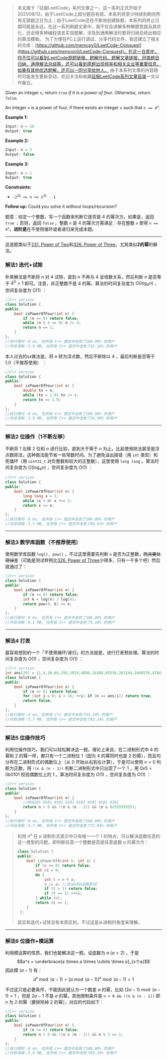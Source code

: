 > 本文属于「征服LeetCode」系列文章之一，这一系列正式开始于2021/08/12。由于LeetCode上部分题目有锁，本系列将至少持续到刷完所有无锁题之日为止；由于LeetCode还在不断地创建新题，本系列的终止日期可能是永远。在这一系列刷题文章中，我不仅会讲解多种解题思路及其优化，还会用多种编程语言实现题解，涉及到通用解法时更将归纳总结出相应的算法模板。
> <b></b>
> 为了方便在PC上运行调试、分享代码文件，我还建立了相关的仓库：[https://github.com/memcpy0/LeetCode-Conquest](https://github.com/memcpy0/LeetCode-Conquest)。在这一仓库中，你不仅可以看到LeetCode原题链接、题解代码、题解文章链接、同类题目归纳、通用解法总结等，还可以看到原题出现频率和相关企业等重要信息。如果有其他优选题解，还可以一同分享给他人。
> <b></b>
> 由于本系列文章的内容随时可能发生更新变动，欢迎关注和收藏[征服LeetCode系列文章目录](https://memcpy0.blog.csdn.net/article/details/119656559)一文以作备忘。


<p>Given an integer <code>n</code>, return <em><code>true</code> if it is a power of four. Otherwise, return <code>false</code></em>.</p>

<p>An integer <code>n</code> is a power of four, if there exists an integer <code>x</code> such that <code>n == 4<sup>x</sup></code>.</p>

 
<p><strong>Example 1:</strong></p>

```cpp
Input: n = 16
Output: true 
```
<p><strong>Example 2:</strong></p>

```cpp
Input: n = 5
Output: false 
```
<p><strong>Example 3:</strong></p>

```cpp
Input: n = 1
Output: true 
```

<p><strong>Constraints:</strong></p>

<ul>
	<li><code>-2<sup>31</sup> &lt;= n &lt;= 2<sup>31</sup> - 1</code></li>
</ul>
 
<strong>Follow up:</strong> Could you solve it without loops/recursion?

题意：给定一个整数，写一个函数来判断它是否是 4 的幂次方。如果是，返回 <code>true</code> ；否则，返回 <code>false</code> 。整数 <code>n</code> 是 4 的幂次方需满足：存在整数 <code>x</code> 使得 <code>n == 4<sup>x</sup></code>。<strong>进阶是</strong>在不使用循环或者递归来完成本题。

---
这道题类似于[231. Power of Two](https://leetcode-cn.com/problems/power-of-two/)和[326. Power of Three](https://leetcode-cn.com/problems/power-of-three/)，尤其类似**2的幂**的解法。

### 解法1 迭代+试除
朴素解法是不断将 $n$ 对 $4$ 试除，直到 $n$ 不再与 $4$ 呈倍数关系，然后判断 $n$ 是否等于 $4^0 = 1$ 即可。注意，非正整数不是 $4$ 的幂。算法的时间复杂度为 $O(\log_4 n)$ ，空间复杂度为 $O(1)$ ：
```cpp
//C++ version
class Solution {
public:
    bool isPowerOfFour(int n) {
        if (n <= 0) return false;
        while (n % 4 == 0) n /= 4;
        return n == 1;
    }
};
//执行用时：0 ms, 在所有 C++ 提交中击败了100.00% 的用户
//内存消耗：5.9 MB, 在所有 C++ 提交中击败了42.18% 的用户
```

本人过去的sx做法是，将 $n$ 转为浮点数，然后不断除以 $4$ ，最后判断是否等于 $1.0$（不推荐使用） ：
```cpp
//C++ version
class Solution {
public:
    bool isPowerOfFour(int n) { 
        double tn = n;
        while (tn > 1.0) tn /= 4;
        return tn == 1.0; 
    }
};
//执行用时：0 ms, 在所有 C++ 提交中击败了100.00% 的用户
//内存消耗：5.9 MB, 在所有 C++ 提交中击败了26.50% 的用户
```

---
### 解法2 位操作（1不断左移）
不断将 $1$ 左移 $2$ 位和 $n$ 进行比较，直到大于等于 $n$ 为止。比起使用除法甚至是浮点数除法，这种做法能节省一些常数时间。为了避免溢出报错（用 `int` 类型）和死循环（用 `uint32_t` 对负整数和较大的正整数），这里使用 `long long` 。算法时间复杂度为 $O(\log_4 n)$ ，空间复杂度为 $O(1)$ ：
```cpp
//C++ version
class Solution {
public:
    bool isPowerOfFour(int n) { 
        long long x = 1;
        while (x < n) x <<= 2;
        return x == n; 
    }
};
//执行用时：0 ms, 在所有 C++ 提交中击败了100.00% 的用户
//内存消耗：5.7 MB, 在所有 C++ 提交中击败了88.92% 的用户
```

---
### 解法3 数学库函数（不推荐使用）
使用数学库函数 `log(), pow()` ，不过这里需要先判断 `n` 是否为正整数，~~而且要处理误差~~（可能是测试样例比[326. Power of Three](https://leetcode-cn.com/problems/power-of-three/)少得多，只有一千多个吧）然后就通过了：
```cpp
//C++ version
class Solution {
public:
    bool isPowerOfFour(int n) { 
        if (n <= 0) return false;
        int k = log(n) / log(4);
        return pow(4, k) == n;
    }
};
//执行用时：0 ms, 在所有 C++ 提交中击败了100.00% 的用户
//内存消耗：6.1 MB, 在所有 C++ 提交中击败了5.18% 的用户
```
---
### 解法4 打表 
最容易想到的一个「不使用循环/递归」的方法就是，进行打表预处理。算法的时间复杂度为 $O(1)$ ，空间复杂度为 $O(1)$ ：
```cpp
//C++ version
int ans[20] = {1,4,16,64,256,1024,4096,16384,65536,262144,1048576,4194304,16777216,67108864,268435456,1073741824};
class Solution {
public:
    bool isPowerOfFour(int n) { 
        if (n <= 0) return false;
        for (int i = 0; i < 16; ++i) if (n == ans[i]) return true;
        return false;
    }
};
//执行用时：4 ms, 在所有 C++ 提交中击败了45.34% 的用户
//内存消耗：5.7 MB, 在所有 C++ 提交中击败了92.24% 的用户
```

---
### 解法5 位操作技巧
利用位操作技巧，我们可以轻松解决这一题。理论上来说，在二进制形式中 $4$ 的幂和 $2$ 的幂一样，都只有一个二进制位 $1$（因为 $4$ 的幂同时也是 $2$ 的幂），而且均分布在二进制形式的偶数位上（从 $0$ 开始从右到左计算），于是可以使用 $n > 0$ 判断为正数，用 `!(n & (n - 1))` 判断二进制形式中只出现了一个 $1$ ，用 $0x5 = 0b0101$ 校验偶数位上的 $1$ 。算法时间复杂度为 $O(1)$ ，空间复杂度为 $O(1)$ ：
```cpp
//C++ version
class Solution {
public:
    bool isPowerOfFour(int n) { 
        //0b0101 0101 0101 0101 0101 0101 0101 0101
        return n > 0 && !(n & (n - 1)) && (n & 0x55555555);
    }
};
//执行用时：0 ms, 在所有 C++ 提交中击败了100.00% 的用户
//内存消耗：5.7 MB, 在所有 C++ 提交中击败了75.04% 的用户
```

> 利用 $a^x$ 在 $a$ 进制形式表示中只有唯一一个 $1$ 的特点，可以解决底数任意的这一类型的问题，即判断任意一个整数是否是任意底数 $a$ 的幂次方：
> ```cpp 
> class Solution { 
> public:
>     bool isPowerOfA(int n, int a) {
>         if (n <= 0) return false;
>         int n1 = 0; 
>         do {
>             int t = n % a;
>             n /= a; //求出n的a进制形式
>             if (t > 1) return false;
>             if (t == 1) ++n1;
>         } while (n);
>         return n1 == 1;
>     } 
>  }; 
>   ```
>   其实和迭代+试除没有本质区别，不过这是从进制的角度来理解。

---
### 解法6 位操作+模运算
利用模运算的性质，我们也能解决这一题。设底数为 $a\ (a>2)$ ，于是 $$a^x = \underbrace{a \times a \times \cdots \times a}_{x个a}$$
因此模 $(a - 1)$ 有：
$$a^x \bmod (a-1) = \big[a \bmod (a-1)\big]^x \bmod (a -1) = 1 $$

不过这只是必要条件，不能因此就认为一个数是 $a$ 的幂，比如 $(2a - 1) \bmod (a -1) =1$ ，但是 $2a-1$ 不是 $a$ 的幂。其他限制条件是 `n > 0 && !(n & (n - 1))` 即 $n$ 为 $2$ 的幂（要排除掉 $2$ 的幂）。对应的代码如下：
```cpp
//C++ version
class Solution {
public:
    bool isPowerOfFour(int n) {
        if (n <= 0) return false;
        return n > 0 && !(n & (n - 1)) && n % 3 == 1;
    }
};
//执行用时：0 ms, 在所有 C++ 提交中击败了100.00% 的用户
//内存消耗：5.6 MB, 在所有 C++ 提交中击败了93.24% 的用户
```

